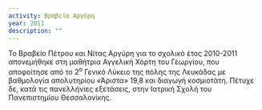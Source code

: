```yaml
---
activity: Βραβεία Αργύρη
year: 2011
description: ""
---
```

Το Βραβείο Πέτρου και Νίτας Αργύρη για το σχολικό έτος 2010-2011 απονεμήθηκε στη μαθήτρια Αγγελική Χόρτη του Γεωργίου, που αποφοίτησε από το 2<sup>ο</sup> Γενικό Λύκειο της πόλης της Λευκάδας με βαθμολογία απολυτηρίου «Άριστα» 19,8 και διαγωγή κοσμιοτάτη. Πέτυχε δε, κατά τις πανελλήνιες εξετάσεις, στην Ιατρική Σχολή του Πανεπιστημίου Θεσσαλονίκης.

